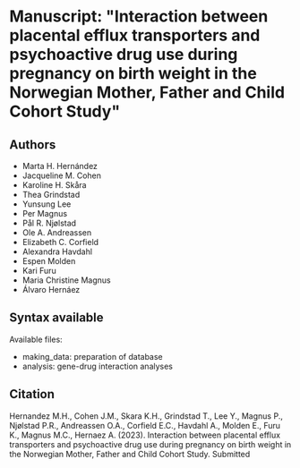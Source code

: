 # Manuscript: "Interaction between placental efflux transporters and psychoactive drug use during pregnancy on birth weight in the Norwegian Mother, Father and Child Cohort Study"
## Authors
- Marta H. Hernández
- Jacqueline M. Cohen
- Karoline H. Skåra
- Thea Grindstad
- Yunsung Lee
- Per Magnus
- Pål R. Njølstad
- Ole A. Andreassen
- Elizabeth C. Corfield
- Alexandra Havdahl
- Espen Molden
- Kari Furu
- Maria Christine Magnus
- Álvaro Hernáez


## Syntax available
Available files: 
- making_data: preparation of database
- analysis: gene-drug interaction analyses


## Citation
Hernandez M.H., Cohen J.M., Skara K.H., Grindstad T., Lee Y., Magnus P., Njølstad P.R., Andreassen O.A., Corfield E.C., Havdahl A., Molden E., Furu K., Magnus M.C., Hernaez A. (2023). Interaction between placental efflux transporters and psychoactive drug use during pregnancy on birth weight in the Norwegian Mother, Father and Child Cohort Study. Submitted
